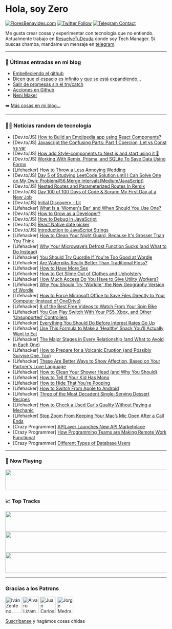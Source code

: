# Hola, soy Zero

[![FloresBenavides.com](https://img.shields.io/website?down_message=oops&label=MiBlog&style=for-the-badge&up_message=online&url=https%3A%2F%2Ffloresbenavides.com)](https://floresbenavides.com) [![Twitter Follow](https://img.shields.io/twitter/follow/ZeroDragon?color=%231DA1F2&label=Follow&logo=twitter&logoColor=ffffff&style=for-the-badge)](https://twitter.com/zerodragon) [![Telegram Contact](https://img.shields.io/badge/escr%C3%ADbeme-ZeroDragon-%2326A5E4?style=for-the-badge&logo=telegram)](https://t.me/zerodragon)

Me gusta crear cosas y experimentar con tecnología que no entiendo.
Actualmente trabajo en [ResuelveTuDeuda](http://github.com/resuelve) donde soy Tech Manager.
Si buscas chamba, mandame un mensaje en [telegram](https://t.me/zerodragon).

---

### 📕 Últimas entradas en mi blog
<!-- BLOG-POST-LIST:START -->
- [Embelleciendo el github](https://floresbenavides.com/embelleciendo-el-github/)
- [Dicen que el espacio es infinito y que se está expandiendo…](https://floresbenavides.com/dicen-que-el-espacio-es-infinito-y-que-se-esta-expandiendo/)
- [Salir de promesas sin el try/catch](https://floresbenavides.com/salir-de-promesas-sin-el-try-catch/)
- [Acciones en Github](https://floresbenavides.com/acciones-en-github/)
- [Neni Maker](https://floresbenavides.com/neni-maker/)
<!-- BLOG-POST-LIST:END -->

➡️ [Más cosas en mi blog...](https://floresbenavides.com)

---

### 👨‍💻 Noticias random de tecnología
<!-- TECH-POSTS:START -->
- [Dev.to/JS] [How to Build an Emojipedia app using React Components?](https://dev.to/hr21don/how-to-build-an-emojipedia-app-using-react-components-1eoh)
- [Dev.to/JS] [Javascript the Confusing Parts: Part 1 Coercion, Let vs Const vs var](https://dev.to/shahabbukhari/javascript-the-confusing-parts-part-1-coercion-let-vs-const-vs-var-i6m)
- [Dev.to/JS] [How add Style-components to Next.js and start using it 🤪](https://dev.to/britotiagos/how-add-style-components-to-nextjs-and-start-using-it-4kdf)
- [Dev.to/JS] [Working With Remix, Prisma, and SQLite To Save Data Using Forms](https://dev.to/aaronksaunders/working-with-remix-prisma-and-sqlite-to-save-data-using-forms-1b3j)
- [Lifehacker] [How to Throw a Less Annoying Wedding](https://lifehacker.com/how-to-throw-a-less-annoying-wedding-1848543490)
- [Dev.to/JS] [Day 5 of Studying LeetCode Solution until I Can Solve One on My Own: Problem#56.Merge Intervals&lpar;Medium/JavaScript&rpar;](https://dev.to/corndog_com567/day-5-of-studying-leetcode-solution-until-i-can-solve-one-on-my-own-problem56merge-intervalsmediumjavascript-55m1)
- [Dev.to/JS] [Nested Routes and Parameterized Routes In Remix](https://dev.to/aaronksaunders/nested-routes-and-parameterized-routes-in-remix-od5)
- [Dev.to/JS] [Day 100 of 100 Days of Code &amp; Scrum: My First Day at a New Job](https://dev.to/rammina/day-100-of-100-days-of-code-scrum-my-first-day-at-a-new-job-1a3o)
- [Dev.to/JS] [Initial Discovery - Lit](https://dev.to/aaronblondeau/initial-discovery-lit-1h8)
- [Lifehacker] [What Is a &#39;Women&#39;s Bar&#39; and When Should You Use One?](https://lifehacker.com/what-is-a-womens-bar-and-when-should-you-use-one-1848542973)
- [Dev.to/JS] [How to Grow as a Developer?](https://dev.to/chrisbenjamin/how-to-grow-as-a-developer-1h36)
- [Dev.to/JS] [How to Debug in JavaScript](https://dev.to/opomeroy26/how-to-debug-in-javascript-4edg)
- [Dev.to/JS] [React Native date picker](https://dev.to/msaadqureshi/react-native-date-picker-150d)
- [Dev.to/JS] [Introduction to JavaScript Strings](https://dev.to/naftalimurgor/introduction-to-javascript-strings-fmb)
- [Lifehacker] [How to Clean Your Night Guard, Because It&#39;s Grosser Than You Think](https://lifehacker.com/how-to-clean-your-night-guard-because-its-grosser-than-1848541987)
- [Lifehacker] [Why Your Microwave’s Defrost Function Sucks &lpar;and What to Do Instead&rpar;](https://lifehacker.com/why-your-microwave-s-defrost-function-sucks-and-what-t-1848535823)
- [Lifehacker] [You Should Try Quordle If You&#39;re Too Good at Wordle](https://lifehacker.com/you-should-try-quordle-if-youre-too-good-at-wordle-1848540319)
- [Lifehacker] [Are Waterpiks Really Better Than Traditional Floss?](https://lifehacker.com/are-waterpiks-really-better-than-traditional-floss-1848540271)
- [Lifehacker] [How to Have More Sex](https://lifehacker.com/how-to-have-more-sex-1848540278)
- [Lifehacker] [How to Get Slime Out of Clothes and Upholstery](https://lifehacker.com/how-to-get-slime-out-of-clothes-and-upholstery-1848539844)
- [Lifehacker] [How Much Access Do You Have to Give Utility Workers?](https://lifehacker.com/how-much-access-do-you-have-to-give-utility-workers-1848539741)
- [Lifehacker] [Why You Should Try &#39;Worldle,&#39; the New Geography Version of Wordle](https://lifehacker.com/why-you-should-try-worldle-the-new-geography-version-o-1848539965)
- [Lifehacker] [How to Force Microsoft Office to Save Files Directly to Your Computer &lpar;Instead of OneDrive&rpar;](https://lifehacker.com/how-to-force-microsoft-office-to-save-files-directly-to-1848539698)
- [Lifehacker] [8 of the Best Free Videos to Watch From Your Spin Bike](https://lifehacker.com/8-of-the-best-free-videos-to-watch-from-your-spin-bike-1848535632)
- [Lifehacker] [You Can Play Switch With Your PS5, Xbox, and Other ‘Unsupported’ Controllers](https://lifehacker.com/you-can-play-switch-with-your-ps5-xbox-and-other-uns-1848535908)
- [Lifehacker] [Everything You Should Do Before Interest Rates Go Up](https://lifehacker.com/everything-you-should-do-before-interest-rates-go-up-1848537909)
- [Lifehacker] [Use This Formula to Make a ‘Healthy’ Snack You’ll Actually Want to Eat](https://lifehacker.com/use-this-formula-to-make-a-healthy-snack-you-ll-actua-1848534922)
- [Lifehacker] [The Major Stages in Every Relationship &lpar;and What to Avoid in Each One&rpar;](https://lifehacker.com/the-major-stages-in-every-relationship-and-what-to-avo-1848534287)
- [Lifehacker] [How to Prepare for a Volcanic Eruption &lpar;and Possibly Survive One, Too&rpar;](https://lifehacker.com/how-to-prepare-for-a-volcanic-eruption-and-possibly-su-1848534404)
- [Lifehacker] [These Are Better Ways to Show Affection, Based on Your Partner&#39;s Love Language](https://lifehacker.com/these-are-better-ways-to-show-affection-based-on-your-1848534085)
- [Lifehacker] [How to Clean Your Shower Head &lpar;and Why You Should&rpar;](https://lifehacker.com/how-to-clean-your-shower-head-and-why-you-should-1848535813)
- [Lifehacker] [How to Tell If Your Kid Has Mono](https://lifehacker.com/how-to-tell-if-your-kid-has-mono-1848534930)
- [Lifehacker] [How to Hide That You&#39;re Pooping](https://lifehacker.com/how-to-hide-that-youre-pooping-1848515520)
- [Lifehacker] [How to Switch From Apple to Android](https://lifehacker.com/how-to-switch-from-apple-to-android-1848532979)
- [Lifehacker] [Three of the Most Decadent Single-Serving Dessert Recipes](https://lifehacker.com/three-of-the-most-decadent-single-serving-dessert-recip-1848532961)
- [Lifehacker] [How to Check a Used Car&#39;s Quality Without Paying a Mechanic](https://lifehacker.com/how-to-check-a-used-cars-quality-without-paying-a-mecha-1848533292)
- [Lifehacker] [Stop Zoom From Keeping Your Mac’s Mic Open After a Call Ends](https://lifehacker.com/stop-zoom-from-keeping-your-mac-s-mic-open-after-a-call-1848533430)
- [Crazy Programmer] [APILayer Launches New API Marketplace](https://www.thecrazyprogrammer.com/2022/02/apilayer-launches-new-api-marketplace.html)
- [Crazy Programmer] [How Programming Teams are Making Remote Work Functional](https://www.thecrazyprogrammer.com/2022/02/how-programming-teams-are-making-remote-work-functional.html)
- [Crazy Programmer] [Different Types of Database Users](https://www.thecrazyprogrammer.com/2022/02/types-of-database-users.html)<!-- TECH-POSTS:END -->

---

### 🎵 Now Playing
<a href="https://spotify-now-playing-dun.vercel.app/now-playing?open"><img src="https://spotify-now-playing-dun.vercel.app/now-playing" width="540" height="64"></a>

### 📈 Top Tracks
<a href="https://spotify-now-playing-dun.vercel.app/top-tracks?i=1&open"><img src="https://spotify-now-playing-dun.vercel.app/top-tracks?i=1" width="540" height="64"></a>
<a href="https://spotify-now-playing-dun.vercel.app/top-tracks?i=2&open"><img src="https://spotify-now-playing-dun.vercel.app/top-tracks?i=2" width="540" height="64"></a>
<a href="https://spotify-now-playing-dun.vercel.app/top-tracks?i=3&open"><img src="https://spotify-now-playing-dun.vercel.app/top-tracks?i=3" width="540" height="64"></a>

---

### Gracias a los Patrons
[<img src="https://avatars.githubusercontent.com/u/243380?v=4" alt="Iván Zenteno" width="50px">](https://github.com/k001) [<img src="https://avatars.githubusercontent.com/u/19955639?v=4" alt="Álvaro Lizama" width="50px">](https://github.com/alvarolizama) [<img src="https://avatars.githubusercontent.com/u/2718753?v=4" alt="Juan Carlos Ruiz" width="50px">](https://github.com/JuanCrg90) [<img src="https://avatars.githubusercontent.com/u/37025?v=4" alt="Jorge Medrano" width="50px">](https://github.com/h1pp1e) 

[Suscríbanse](https://www.patreon.com/zerodragon) y hagámos cosas chidas
